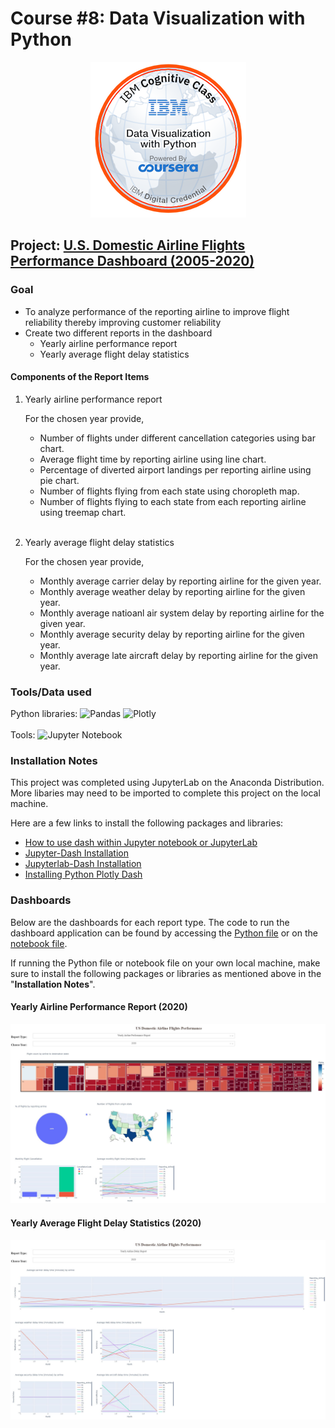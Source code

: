 # Course #8: Data Visualization with Python

<p align="center">
    <img src = "data-visualization-with-python.png">
</p>


## Project: [U.S. Domestic Airline Flights Performance Dashboard (2005-2020)](US_domestic_airline_flights_performace.ipynb)
### Goal
- To analyze performance of the reporting airline to improve flight reliability thereby improving customer reliability
- Create two different reports in the dashboard
    - Yearly airline performance report
    - Yearly average flight delay statistics
    
#### Components of the Report Items
1.  Yearly airline performance report

    For the chosen year provide,

    *   Number of flights under different cancellation categories using bar chart.
    *   Average flight time by reporting airline using line chart.
    *   Percentage of diverted airport landings per reporting airline using pie chart.
    *   Number of flights flying from each state using choropleth map.
    *   Number of flights flying to each state from each reporting airline using treemap chart. <br><br>
2.  Yearly average flight delay statistics

    For the chosen year provide,

    *   Monthly average carrier delay by reporting airline for the given year.
    *   Monthly average weather delay by reporting airline for the given year.
    *   Monthly average natioanl air system delay by reporting airline for the given year.
    *   Monthly average security delay by reporting airline for the given year.
    *   Monthly average late aircraft delay by reporting airline for the given year.
    
### Tools/Data used
Python libraries: ![Pandas](https://img.shields.io/badge/DS-pandas-%23150458.svg?style=flat&logo=pandas&logoColor=white&color=008080)
![Plotly](https://img.shields.io/badge/DS-Plotly-%233F4F75.svg?style=flat&logo=plotly&logoColor=white&color=008080) <br><br>
Tools: ![Jupyter Notebook](https://img.shields.io/badge/Tool-Jupyter-informational?style=flat&logo=jupyter&logoColor=orange&color=008080)
### Installation Notes
This project was completed using JupyterLab on the Anaconda Distribution. More libaries may need to be imported to complete this project on the local machine.

Here are a few links to install the following packages and libraries:
- [How to use dash within Jupyter notebook or JupyterLab](https://stackoverflow.com/questions/45490002/how-to-use-dash-within-jupyter-notebook-or-jupyterlab)
- [Jupyter-Dash Installation](https://github.com/plotly/jupyter-dash)
- [Jupyterlab-Dash Installation](https://pypi.org/project/jupyterlab-dash/)
- [Installing Python Plotly Dash](https://stackoverflow.com/questions/49613878/python-install-dash-with-conda)

### Dashboards
Below are the dashboards for each report type. The code to run the dashboard application can be found by accessing the [Python file](US_domestic_airline_flights_performance_dashboard.py) or on the [notebook file](US_domestic_airline_flights_performace.ipynb).

If running the Python file or notebook file on your own local machine, make sure to install the following packages or libraries as mentioned above in the "**Installation Notes**".
#### Yearly Airline Performance Report (2020)
![Yearly Airline Performance Report](Yearly_Airline_Performance_Report.JPG)
#### Yearly Average Flight Delay Statistics (2020)
![Yearly Airline Delay Report](Yearly_Airline_Delay_Report.JPG)